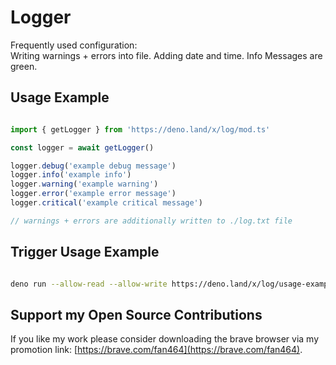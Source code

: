 # Logger
Frequently used configuration:  
Writing warnings + errors into file. Adding date and time. Info Messages are green.

## Usage Example

```ts

import { getLogger } from 'https://deno.land/x/log/mod.ts'

const logger = await getLogger()

logger.debug('example debug message')
logger.info('example info')
logger.warning('example warning')
logger.error('example error message')
logger.critical('example critical message')

// warnings + errors are additionally written to ./log.txt file 

```

## Trigger Usage Example

```sh

deno run --allow-read --allow-write https://deno.land/x/log/usage-example.ts

```

## Support my Open Source Contributions

If you like my work please consider downloading the brave browser via my
promotion link: [https://brave.com/fan464](https://brave.com/fan464).

![![](https://brave.com/)](https://brave.com/wp-content/uploads/2019/01/logotype-full-color.svg)

